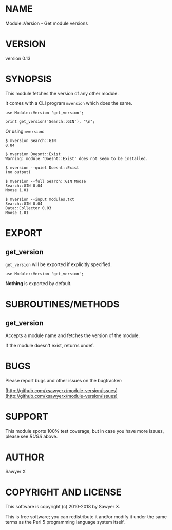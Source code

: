 # NAME

Module::Version - Get module versions

# VERSION

version 0.13

# SYNOPSIS

This module fetches the version of any other module.

It comes with a CLI program `mversion` which does the same.

    use Module::Version 'get_version';

    print get_version('Search::GIN'), "\n";

Or using `mversion`:

    $ mversion Search::GIN
    0.04

    $ mversion Doesnt::Exist
    Warning: module 'Doesnt::Exist' does not seem to be installed.

    $ mversion --quiet Doesnt::Exist
    (no output)

    $ mversion --full Search::GIN Moose
    Search::GIN 0.04
    Moose 1.01

    $ mversion --input modules.txt
    Search::GIN 0.04
    Data::Collector 0.03
    Moose 1.01

# EXPORT

## get\_version

`get_version` will be exported if explicitly specified.

    use Module::Version 'get_version';

**Nothing** is exported by default.

# SUBROUTINES/METHODS

## get\_version

Accepts a module name and fetches the version of the module.

If the module doesn't exist, returns undef.

# BUGS

Please report bugs and other issues on the bugtracker:

[http://github.com/xsawyerx/module-version/issues](http://github.com/xsawyerx/module-version/issues)

# SUPPORT

This module sports 100% test coverage, but in case you have more issues, please
see _BUGS_ above.

# AUTHOR

Sawyer X

# COPYRIGHT AND LICENSE

This software is copyright (c) 2010-2018 by Sawyer X.

This is free software; you can redistribute it and/or modify it under
the same terms as the Perl 5 programming language system itself.
